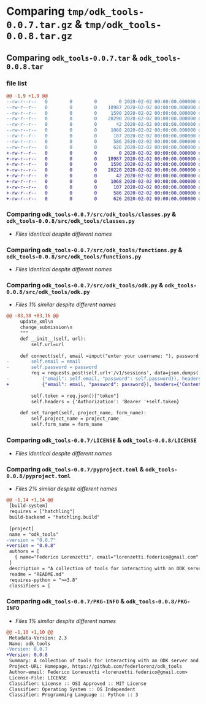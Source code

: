 # Comparing `tmp/odk_tools-0.0.7.tar.gz` & `tmp/odk_tools-0.0.8.tar.gz`

## Comparing `odk_tools-0.0.7.tar` & `odk_tools-0.0.8.tar`

### file list

```diff
@@ -1,9 +1,9 @@
--rw-r--r--   0        0        0        0 2020-02-02 00:00:00.000000 odk_tools-0.0.7/src/odk_tools/__init__.py
--rw-r--r--   0        0        0    10987 2020-02-02 00:00:00.000000 odk_tools-0.0.7/src/odk_tools/classes.py
--rw-r--r--   0        0        0     1590 2020-02-02 00:00:00.000000 odk_tools-0.0.7/src/odk_tools/functions.py
--rw-r--r--   0        0        0    20290 2020-02-02 00:00:00.000000 odk_tools-0.0.7/src/odk_tools/odk.py
--rw-r--r--   0        0        0       42 2020-02-02 00:00:00.000000 odk_tools-0.0.7/.gitignore
--rw-r--r--   0        0        0     1068 2020-02-02 00:00:00.000000 odk_tools-0.0.7/LICENSE
--rw-r--r--   0        0        0      107 2020-02-02 00:00:00.000000 odk_tools-0.0.7/README.md
--rw-r--r--   0        0        0      586 2020-02-02 00:00:00.000000 odk_tools-0.0.7/pyproject.toml
--rw-r--r--   0        0        0      626 2020-02-02 00:00:00.000000 odk_tools-0.0.7/PKG-INFO
+-rw-r--r--   0        0        0        0 2020-02-02 00:00:00.000000 odk_tools-0.0.8/src/odk_tools/__init__.py
+-rw-r--r--   0        0        0    10987 2020-02-02 00:00:00.000000 odk_tools-0.0.8/src/odk_tools/classes.py
+-rw-r--r--   0        0        0     1590 2020-02-02 00:00:00.000000 odk_tools-0.0.8/src/odk_tools/functions.py
+-rw-r--r--   0        0        0    20220 2020-02-02 00:00:00.000000 odk_tools-0.0.8/src/odk_tools/odk.py
+-rw-r--r--   0        0        0       42 2020-02-02 00:00:00.000000 odk_tools-0.0.8/.gitignore
+-rw-r--r--   0        0        0     1068 2020-02-02 00:00:00.000000 odk_tools-0.0.8/LICENSE
+-rw-r--r--   0        0        0      107 2020-02-02 00:00:00.000000 odk_tools-0.0.8/README.md
+-rw-r--r--   0        0        0      586 2020-02-02 00:00:00.000000 odk_tools-0.0.8/pyproject.toml
+-rw-r--r--   0        0        0      626 2020-02-02 00:00:00.000000 odk_tools-0.0.8/PKG-INFO
```

### Comparing `odk_tools-0.0.7/src/odk_tools/classes.py` & `odk_tools-0.0.8/src/odk_tools/classes.py`

 * *Files identical despite different names*

### Comparing `odk_tools-0.0.7/src/odk_tools/functions.py` & `odk_tools-0.0.8/src/odk_tools/functions.py`

 * *Files identical despite different names*

### Comparing `odk_tools-0.0.7/src/odk_tools/odk.py` & `odk_tools-0.0.8/src/odk_tools/odk.py`

 * *Files 1% similar despite different names*

```diff
@@ -83,18 +83,16 @@
     update_xml\n
     change_submission\n
     """
     def __init__(self, url):
         self.url=url
 
     def connect(self, email =input("enter your username: "), password = getpass("enter your password: ")):
-        self.email = email
-        self.password = password
         req = requests.post(self.url+'/v1/sessions', data=json.dumps(
-            {"email": self.email, "password": self.password}), headers={'Content-Type': 'application/json'})
+            {"email": email, "password": password}), headers={'Content-Type': 'application/json'})
         
         self.token = req.json()["token"]
         self.headers = {'Authorization': 'Bearer '+self.token}
 
     def set_target(self, project_name, form_name):
         self.project_name = project_name
         self.form_name = form_name
```

### Comparing `odk_tools-0.0.7/LICENSE` & `odk_tools-0.0.8/LICENSE`

 * *Files identical despite different names*

### Comparing `odk_tools-0.0.7/pyproject.toml` & `odk_tools-0.0.8/pyproject.toml`

 * *Files 2% similar despite different names*

```diff
@@ -1,14 +1,14 @@
 [build-system]
 requires = ["hatchling"]
 build-backend = "hatchling.build"
 
 [project]
 name = "odk_tools"
-version = "0.0.7"
+version = "0.0.8"
 authors = [
   { name="Federico Lorenzetti", email="lorenzetti.federico@gmail.com" },
 ]
 description = "A collection of tools for interacting with an ODK server and uploading/downloading submissions"
 readme = "README.md"
 requires-python = ">=3.8"
 classifiers = [
```

### Comparing `odk_tools-0.0.7/PKG-INFO` & `odk_tools-0.0.8/PKG-INFO`

 * *Files 1% similar despite different names*

```diff
@@ -1,10 +1,10 @@
 Metadata-Version: 2.3
 Name: odk_tools
-Version: 0.0.7
+Version: 0.0.8
 Summary: A collection of tools for interacting with an ODK server and uploading/downloading submissions
 Project-URL: Homepage, https://github.com/federlorenz/odk_tools
 Author-email: Federico Lorenzetti <lorenzetti.federico@gmail.com>
 License-File: LICENSE
 Classifier: License :: OSI Approved :: MIT License
 Classifier: Operating System :: OS Independent
 Classifier: Programming Language :: Python :: 3
```

